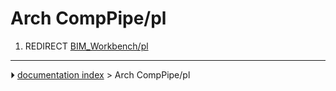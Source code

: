 # Arch CompPipe/pl
1.  REDIRECT [BIM_Workbench/pl](BIM_Workbench/pl.md)



---
⏵ [documentation index](../README.md) > Arch CompPipe/pl
